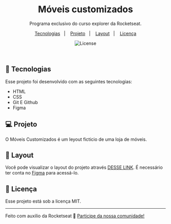 <h1 align="center"> Móveis customizados </h1>

<p align="center">
Programa exclusivo do curso explorer da Rocketseat. <br/>
</p>

<p align="center">
  <a href="#-tecnologias">Tecnologias</a>&nbsp;&nbsp;&nbsp;|&nbsp;&nbsp;&nbsp;
  <a href="#-projeto">Projeto</a>&nbsp;&nbsp;&nbsp;|&nbsp;&nbsp;&nbsp;
  <a href="#-layout">Layout</a>&nbsp;&nbsp;&nbsp;|&nbsp;&nbsp;&nbsp;
  <a href="#memo-licença">Licença</a>
</p>

<p align="center">
  <img alt="License" src="https://img.shields.io/static/v1?label=license&message=MIT&color=49AA26&labelColor=000000">
</p>

<br>


## 🚀 Tecnologias

Esse projeto foi desenvolvido com as seguintes tecnologias:

- HTML
- CSS
- Git E Github
- Figma

## 💻 Projeto

O Móveis Customizados é um leyout ficticio de uma loja de móveis.

## 🔖 Layout

Você pode visualizar o layout do projeto através [DESSE LINK](https://www.figma.com/file/o8PhGhDzNLj5CODbhkUarj/Explorer---Projeto-01-(Copy)?type=design&node-id=0-1&t=NhXOQZpHDfWzz5ez-0). É necessário ter conta no [Figma](https://figma.com) para acessá-lo.

## :memo: Licença

Esse projeto está sob a licença MIT.

---

Feito com auxilio da Rocketseat :wave: [Participe da nossa comunidade!](https://discord.gg/rocketseat)
